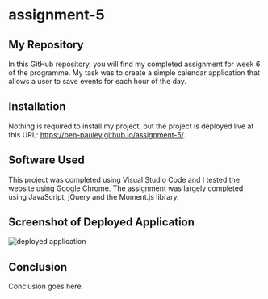 # assignment-5

## My Repository

In this GitHub repository, you will find my completed assignment for week 6 of the programme. My task was to create a simple calendar application that allows a user to save events for each hour of the day.

## Installation

Nothing is required to install my project, but the project is deployed live at this URL: https://ben-pauley.github.io/assignment-5/.

## Software Used

This project was completed using Visual Studio Code and I tested the website using Google Chrome. The assignment was largely completed using JavaScript, jQuery and the Moment.js library.

## Screenshot of Deployed Application

![deployed application](/images/example.png?raw=true)

## Conclusion

Conclusion goes here.
